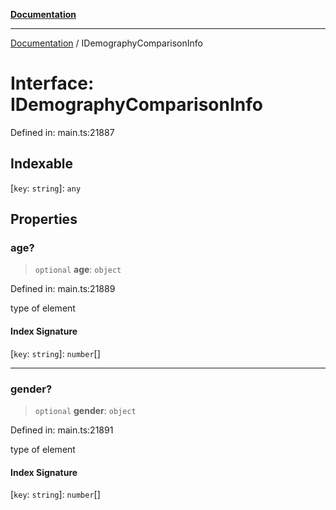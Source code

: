 [**Documentation**](../README.md)

***

[Documentation](../README.md) / IDemographyComparisonInfo

# Interface: IDemographyComparisonInfo

Defined in: main.ts:21887

## Indexable

\[`key`: `string`\]: `any`

## Properties

### age?

> `optional` **age**: `object`

Defined in: main.ts:21889

type of element

#### Index Signature

\[`key`: `string`\]: `number`[]

***

### gender?

> `optional` **gender**: `object`

Defined in: main.ts:21891

type of element

#### Index Signature

\[`key`: `string`\]: `number`[]
